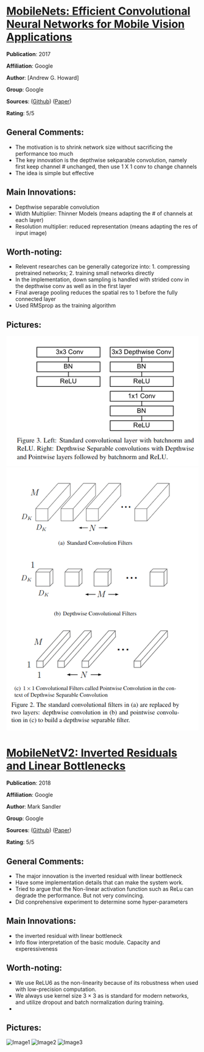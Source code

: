 [MobileNets: Efficient Convolutional Neural Networks for Mobile Vision Applications](https://arxiv.org/abs/1704.04861)
======

__Publication__: 2017

__Affiliation__: Google

__Author__: [Andrew G. Howard]

__Group__: Google

__Sources__: ([Github](https://github.com/topics/mobilenets)) ([Paper](https://arxiv.org/abs/1704.04861))
<br/>    

__Rating__: 5/5
<br/> 

General Comments:
------
* The motivation is to shrink network size without sacrificing the performance too much
* The key innovation is the depthwise sekparable convolution, namely first keep channel # unchanged, then use 1 X 1 conv to change channels
* The idea is simple but effective

Main Innovations:
------
* Depthwise separable convolution
* Width Multiplier: Thinner Models (means adapting the # of channels at each layer)
* Resolution multiplier: reduced representation (means adapting the res of input image)

Worth-noting:
------
* Relevent researches can be generally categorize into: 1. compressing pretrained networks; 2. training small networks directly
* In the implementation, down sampling is handled with strided conv in the depthwise conv as well as in the first layer
* Final average pooling reduces the spatial res to 1 before the fully connected layer
* Used RMSprop as the training algorithm

Pictures:
------
![Image1](../img/mobilnets_1.png)
![Image1](../img/mobilenet_2.png)


[MobileNetV2: Inverted Residuals and Linear Bottlenecks](https://arxiv.org/abs/1801.04381)
======

__Publication__: 2018

__Affiliation__: Google

__Author__: Mark Sandler

__Group__: Google

__Sources__: ([Github](https://arxiv.org/abs/1801.04381)) ([Paper](https://arxiv.org/abs/1801.04381)) 
<br/>    

__Rating__: 5/5
<br/> 

General Comments:
------
* The major innovation is the inverted residual with linear bottleneck
* Have some implementation details that can make the system work.
* Tried to argue that the Non-linear activation function such as ReLu can degrade the performance. But not very convincing.
* Did conprehensive experiment to determine some hyper-parameters

Main Innovations:
------
* the inverted residual with linear bottleneck
* Info flow interpretation of the basic module. Capacity and experessiveness

Worth-noting:
------
* We use ReLU6 as the non-linearity because of its robustness when used with low-precision computation. 
* We always use kernel size 3 × 3 as is standard for modern networks, and utilize dropout and batch normalization during training.
* 

Pictures:
------
![Image1](../img/mobilnets_v2_1.png)
![Image2](../img/mobilenet_v2_2.png)
![Image3](../img/mobilenet_v2_3.png)
